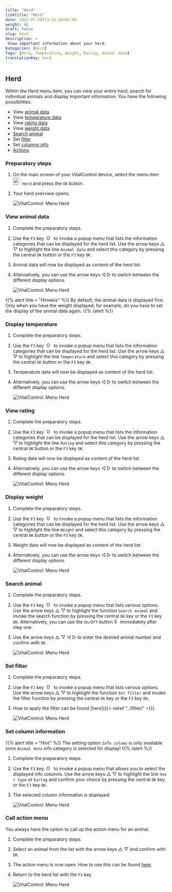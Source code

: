 ```yaml
---
title: "Herd"
linkTitle: "Herd"
date: 2023-07-28T13:25:28+02:00
weight: 80
draft: false
slug: herd
description: >
 View important information about your herd.
Kategorien: [Herd]
Tags: [Herd, Temperature, Weight, Rating, Animal data]
translationKey: herd
---
```

## Herd

Within the Herd menu item, you can view your entire herd, search for individual animals and display important information. You have the following possibilities:

- View [animal data](#view-animal-data)
- View [temperature data](#display-temperature)
- View [rating data](#view-rating)
- View [weight data](#view-rating)
- [Search animal](#search-animal)
- Set [filter](#set-filter)
- Set [columns info](#set-column-information)
- [Actions](#call-action-menu)

### Preparatory steps

1. On the main screen of your VitalControl device, select the menu item <img src="/icons/herde.svg" width="25" align="bottom" alt="Herd" /> `Herd` and press the `OK` button.

2. Your herd overview opens.

    ![VitalControl: Menu Herd](images/herde.png "Herd")

### View animal data

1. Complete the preparatory steps.

2. Use the `F3` key &nbsp;<img src="/icons/footer/open-popup.svg" width="15" align="bottom" alt="Open popup" />&nbsp; to invoke a popup menu that lists the information categories that can be displayed for the herd list. Use the arrow keys △ ▽ to highlight the line `Animal data` and select this category by pressing the central `OK` button or the `F3` key `OK`.

3. Animal data will now be displayed as content of the herd list.

4. Alternatively, you can use the arrow keys ◁ ▷ to switch between the different display options.

    ![VitalControl: Menu Herd](images/animaldata.png "View animal data")

{{% alert title = "Hinweis" %}}
By default, the animal data is displayed first. Only when you have the weight displayed, for example, do you have to set the display of the animal data again.
{{% /alert %}}

### Display temperature

1. Complete the preparatory steps.

2. Use the `F3` key &nbsp;<img src="/icons/footer/open-popup.svg" width="15" align="bottom" alt="Open popup" />&nbsp; to invoke a popup menu that lists the information categories that can be displayed for the herd list. Use the arrow keys △ ▽ to highlight the line `Temperature` and select this category by pressing the central `OK` button or the `F3` key `OK`.

3. Temperature data will now be displayed as content of the herd list.

4. Alternatively, you can use the arrow keys ◁ ▷ to switch between the different display options.

    ![VitalControl: Menu Herd](images/temperature.png "Display temperature")

### View rating

1. Complete the preparatory steps.

2. Use the `F3` key &nbsp;<img src="/icons/footer/open-popup.svg" width="15" align="bottom" alt="Open popup" />&nbsp; to invoke a popup menu that lists the information categories that can be displayed for the herd list. Use the arrow keys △ ▽ to highlight the line `Rating` and select this category by pressing the central `OK` button or the `F3` key `OK`.

3. Rating data will now be displayed as content of the herd list.

4. Alternatively, you can use the arrow keys ◁ ▷ to switch between the different display options.

    ![VitalControl: Menu Herd](images/rating.png "View rating")

### Display weight

1. Complete the preparatory steps.

2. Use the `F3` key &nbsp;<img src="/icons/footer/open-popup.svg" width="15" align="bottom" alt="Open popup" />&nbsp; to invoke a popup menu that lists the information categories that can be displayed for the herd list. Use the arrow keys △ ▽ to highlight the line `Weight` and select this category by pressing the central `OK` button or the `F3` key `OK`.

3. Weight data will now be displayed as content of the herd list.

4. Alternatively, you can use the arrow keys ◁ ▷ to switch between the different display options.

    ![VitalControl: Menu Herd](images/weight.png "Display weight")

### Search animal

1. Complete the preparatory steps.

2. Use the `F3` key &nbsp;<img src="/icons/footer/open-popup.svg" width="15" align="bottom" alt="Open popup" />&nbsp; to invoke a popup menu that lists various options. Use the arrow keys △ ▽ to highlight the function `Search animal` and invoke the search function by pressing the central `OK` key or the `F3` key `OK`. Alternatively, you can use the `On/Off` button <img src="/icons/footer/search.svg" width="15" align="bottom" alt="Search" /> immediately after step one.

3. Use the arrow keys △ ▽ ◁ ▷ to enter the desired animal number and confirm with `OK`.

    ![VitalControl: Menu Herd](images/search.png "Search animal")

### Set filter

1. Complete the preparatory steps.

2. Use the `F3` key &nbsp;<img src="/icons/footer/open-popup.svg" width="15" align="bottom" alt="Open popup" />&nbsp; to invoke a popup menu that lists various options. Use the arrow keys △ ▽ to highlight the function `Set filter` and invoke the filter function by pressing the central `OK` key or the `F3` key `OK`.

3. How to apply the filter can be found [here]({{< relref "../filter/" >}}).

    ![VitalControl: Menu Herd](images/setfilter.png "Search animal")

### Set column information

{{% alert title = "Hint" %}}
The setting option `Info colums` is only available once `Animal data` info category is selected for display!
{{% /alert %}}

1. Complete the preparatory steps.

2. Use the `F3` key &nbsp;<img src="/icons/footer/open-popup.svg" width="15" align="bottom" alt="Open popup" />&nbsp; to invoke a popup menu that allows you to select the displayed info columns. Use the arrow keys △ ▽ to highlight the line `Sex + type` or `Eartag` and confirm your choice by pressing the central `OK` key or the `F3` key `OK`.

3. The selected column information is displayed.

    ![VitalControl: Menu Herd](images/column.png "Set column information")

### Call action menu

You always have the option to call up the action menu for an animal.

1. Complete the preparatory steps.

2. Select an animal from the list with the arrow keys △ ▽ and confirm with `OK`.

3. The action menu is now open. How to use this can be found [here](../actions).

4. Return to the herd list with the `F3` key.

    ![VitalControl: Menu Herd](images/action.png "Call actions")
